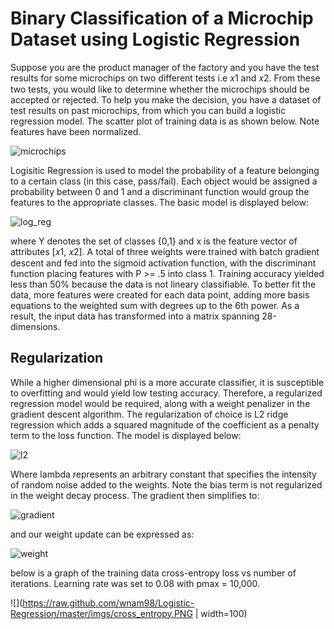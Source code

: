 # Binary Classification of a Microchip Dataset using Logistic Regression
Suppose you are the product manager of the factory and you have the test results for some microchips on two different tests i.e 𝑥1 and 𝑥2. From these two tests, you would like to determine whether the microchips should be accepted or rejected. To help you make the decision, you have a dataset of test results on past microchips, from which you can build a logistic regression model. The scatter plot of training data is as shown below. Note features have been normalized.

![microchips](https://raw.github.com/wnam98/Logistic-Regression/master/imgs/microchips.PNG "microchips")

Logisitic Regression is used to model the probability of a feature belonging to a certain class (in this case, pass/fail). Each object would be assigned a probability between 0 and 1 and a discriminant function would group the features to the appropriate classes. The basic model is displayed below:

![log_reg](https://raw.github.com/wnam98/Logistic-Regression/master/imgs/log_reg.png "log_reg")

where Y denotes the set of classes {0,1} and x is the feature vector of attributes [𝑥1, 𝑥2]. A total of three weights were trained with batch gradient descent and fed into the sigmoid activation function, with the discriminant function placing features with P >= .5 into class 1. Training accuracy yielded less than 50% because the data is not lineary classifiable. To better fit the data, more features were created for each data point, adding more basis equations to the weighted sum with degrees up to the 6th power. As a result, the input data has transformed into a matrix spanning 28-dimensions. 

## Regularization

While a higher dimensional phi is a more accurate classifier, it is susceptible to overfitting and would yield low testing accuracy. Therefore, a regularized regression model would be required, along with a weight penalizer in the gradient descent algorithm. The regularization of choice is L2 ridge regression which adds a squared magnitude of the coefficient as a penalty term to the loss function. The model is displayed below:

![l2](https://raw.github.com/wnam98/Logistic-Regression/master/imgs/l2.png "l2")

Where lambda represents an arbitrary constant that specifies the intensity of random noise added to the weights. Note the bias term is not regularized in the weight decay process. The gradient then simplifies to:

![gradient](https://raw.github.com/wnam98/Logistic-Regression/master/imgs/gradient.png "gradient")

and our weight update can be expressed as:

![weight](https://raw.github.com/wnam98/Logistic-Regression/master/imgs/weight.png "weight")

below is a graph of the training data cross-entropy loss vs number of iterations. Learning rate was set to 0.08 with pmax = 10,000.

![](https://raw.github.com/wnam98/Logistic-Regression/master/imgs/cross_entropy.PNG | width=100)
